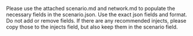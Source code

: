 Please use the attached scenario.md and network.md to populate the necessary fields in the scenario.json. Use the exact json fields and format. Do not add or remove fields. If there are any recommended injects, please copy those to the injects field, but also keep them in the scenario field.